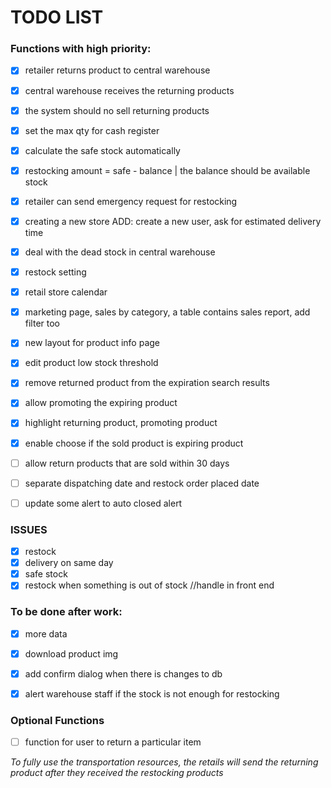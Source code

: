 # TODO LIST

### Functions with high priority:

- [x] retailer returns product to central warehouse
- [x] central warehouse receives the returning products
- [x] the system should no sell returning products 
- [x] set the max qty for cash register
- [x] calculate the safe stock automatically 
- [x] restocking amount = safe - balance | the balance should be available stock 
- [x] retailer can send emergency request for restocking
- [x] creating a new store ADD: create a new user, ask for estimated delivery time
- [x] deal with the dead stock in central warehouse
- [x] restock setting
- [x] retail store calendar
- [x] marketing page, sales by category, a table contains sales report, add filter too
- [x] new layout for product info page
- [x] edit product low stock threshold
- [x] remove returned product from the expiration search results
- [x] allow promoting the expiring product
- [x] highlight returning product, promoting product
- [x] enable choose if the sold product is expiring product
- [ ] allow return products that are sold within 30 days
- [ ] separate dispatching date and restock order placed date 
- [ ] update some alert to auto closed alert


### ISSUES
- [x] restock <Back>
- [x] delivery on same day
- [x] safe stock 
- [x] restock when something is out of stock //handle in front end

### To be done after work:

- [x] more data
- [x] download product img
- [x] add confirm dialog when there is changes to db 
- [x] alert warehouse staff if the stock is not enough for restocking


### Optional Functions
- [ ] function for user to return a particular item


_To fully use the transportation resources, the retails will send the returning product after they received the restocking products_